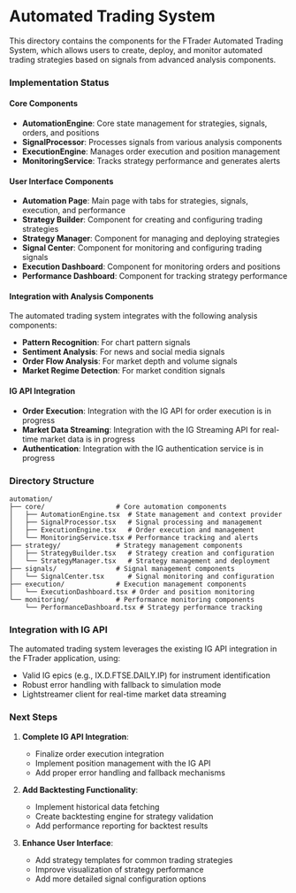# Automated Trading System

This directory contains the components for the FTrader Automated Trading System, which allows users to create, deploy, and monitor automated trading strategies based on signals from advanced analysis components.

### Implementation Status

#### Core Components
- **AutomationEngine**: Core state management for strategies, signals, orders, and positions
- **SignalProcessor**: Processes signals from various analysis components
- **ExecutionEngine**: Manages order execution and position management
- **MonitoringService**: Tracks strategy performance and generates alerts

#### User Interface Components
- **Automation Page**: Main page with tabs for strategies, signals, execution, and performance
- **Strategy Builder**: Component for creating and configuring trading strategies
- **Strategy Manager**: Component for managing and deploying strategies
- **Signal Center**: Component for monitoring and configuring trading signals
- **Execution Dashboard**: Component for monitoring orders and positions
- **Performance Dashboard**: Component for tracking strategy performance

#### Integration with Analysis Components
The automated trading system integrates with the following analysis components:
- **Pattern Recognition**: For chart pattern signals
- **Sentiment Analysis**: For news and social media signals
- **Order Flow Analysis**: For market depth and volume signals
- **Market Regime Detection**: For market condition signals

#### IG API Integration
- **Order Execution**: Integration with the IG API for order execution is in progress
- **Market Data Streaming**: Integration with the IG Streaming API for real-time market data is in progress
- **Authentication**: Integration with the IG authentication service is in progress

### Directory Structure

```
automation/
├── core/                  # Core automation components
│   ├── AutomationEngine.tsx  # State management and context provider
│   ├── SignalProcessor.tsx   # Signal processing and management
│   ├── ExecutionEngine.tsx   # Order execution and management
│   └── MonitoringService.tsx # Performance tracking and alerts
├── strategy/              # Strategy management components
│   ├── StrategyBuilder.tsx   # Strategy creation and configuration
│   └── StrategyManager.tsx   # Strategy management and deployment
├── signals/               # Signal management components
│   └── SignalCenter.tsx      # Signal monitoring and configuration
├── execution/             # Execution management components
│   └── ExecutionDashboard.tsx # Order and position monitoring
└── monitoring/            # Performance monitoring components
    └── PerformanceDashboard.tsx # Strategy performance tracking
```

### Integration with IG API

The automated trading system leverages the existing IG API integration in the FTrader application, using:

- Valid IG epics (e.g., IX.D.FTSE.DAILY.IP) for instrument identification
- Robust error handling with fallback to simulation mode
- Lightstreamer client for real-time market data streaming

### Next Steps

1. **Complete IG API Integration**:
   - Finalize order execution integration
   - Implement position management with the IG API
   - Add proper error handling and fallback mechanisms

2. **Add Backtesting Functionality**:
   - Implement historical data fetching
   - Create backtesting engine for strategy validation
   - Add performance reporting for backtest results

3. **Enhance User Interface**:
   - Add strategy templates for common trading strategies
   - Improve visualization of strategy performance
   - Add more detailed signal configuration options
